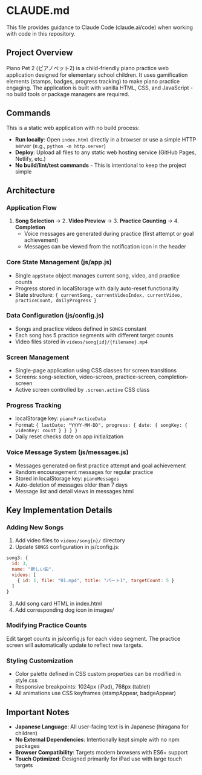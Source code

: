 # CLAUDE.md

This file provides guidance to Claude Code (claude.ai/code) when working with code in this repository.

## Project Overview

Piano Pet 2 (ピアノペット2) is a child-friendly piano practice web application designed for elementary school children. It uses gamification elements (stamps, badges, progress tracking) to make piano practice engaging. The application is built with vanilla HTML, CSS, and JavaScript - no build tools or package managers are required.

## Commands

This is a static web application with no build process:
- **Run locally**: Open `index.html` directly in a browser or use a simple HTTP server (e.g., `python -m http.server`)
- **Deploy**: Upload all files to any static web hosting service (GitHub Pages, Netlify, etc.)
- **No build/lint/test commands** - This is intentional to keep the project simple

## Architecture

### Application Flow
1. **Song Selection** → 2. **Video Preview** → 3. **Practice Counting** → 4. **Completion**
   - Voice messages are generated during practice (first attempt or goal achievement)
   - Messages can be viewed from the notification icon in the header

### Core State Management (js/app.js)
- Single `appState` object manages current song, video, and practice counts
- Progress stored in localStorage with daily auto-reset functionality
- State structure: `{ currentSong, currentVideoIndex, currentVideo, practiceCount, dailyProgress }`

### Data Configuration (js/config.js)
- Songs and practice videos defined in `SONGS` constant
- Each song has 5 practice segments with different target counts
- Video files stored in `videos/song{id}/{filename}.mp4`

### Screen Management
- Single-page application using CSS classes for screen transitions
- Screens: song-selection, video-screen, practice-screen, completion-screen
- Active screen controlled by `.screen.active` CSS class

### Progress Tracking
- localStorage key: `pianoPracticeData`
- Format: `{ lastDate: "YYYY-MM-DD", progress: { date: { songKey: { videoKey: count } } } }`
- Daily reset checks date on app initialization

### Voice Message System (js/messages.js)
- Messages generated on first practice attempt and goal achievement
- Random encouragement messages for regular practice
- Stored in localStorage key: `pianoMessages`
- Auto-deletion of messages older than 7 days
- Message list and detail views in messages.html

## Key Implementation Details

### Adding New Songs
1. Add video files to `videos/song{n}/` directory
2. Update `SONGS` configuration in js/config.js:
```javascript
song3: {
  id: 3,
  name: "新しい曲",
  videos: [
    { id: 1, file: "01.mp4", title: "パート1", targetCount: 5 }
  ]
}
```
3. Add song card HTML in index.html
4. Add corresponding dog icon in images/

### Modifying Practice Counts
Edit target counts in js/config.js for each video segment. The practice screen will automatically update to reflect new targets.

### Styling Customization
- Color palette defined in CSS custom properties can be modified in style.css
- Responsive breakpoints: 1024px (iPad), 768px (tablet)
- All animations use CSS keyframes (stampAppear, badgeAppear)

## Important Notes

- **Japanese Language**: All user-facing text is in Japanese (hiragana for children)
- **No External Dependencies**: Intentionally kept simple with no npm packages
- **Browser Compatibility**: Targets modern browsers with ES6+ support
- **Touch Optimized**: Designed primarily for iPad use with large touch targets